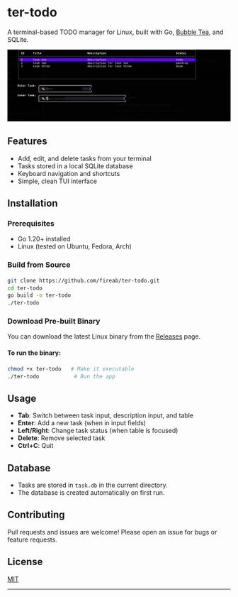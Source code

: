 # ter-todo

A terminal-based TODO manager for Linux, built with Go, [Bubble Tea](https://github.com/charmbracelet/bubbletea), and SQLite.

![screenshot](asset/todo.png) <!-- Add a screenshot if you have one -->

## Features

- Add, edit, and delete tasks from your terminal
- Tasks stored in a local SQLite database
- Keyboard navigation and shortcuts
- Simple, clean TUI interface

## Installation

### Prerequisites

- Go 1.20+ installed
- Linux (tested on Ubuntu, Fedora, Arch)

### Build from Source

```sh
git clone https://github.com/fireab/ter-todo.git
cd ter-todo
go build -o ter-todo
./ter-todo
```

### Download Pre-built Binary

You can download the latest Linux binary from the [Releases](https://github.com/fireab/ter-todo/releases) page.

#### To run the binary:

```sh
chmod +x ter-todo   # Make it executable
./ter-todo           # Run the app
```

## Usage

- **Tab**: Switch between task input, description input, and table
- **Enter**: Add a new task (when in input fields)
- **Left/Right**: Change task status (when table is focused)
- **Delete**: Remove selected task
- **Ctrl+C**: Quit

## Database

- Tasks are stored in `task.db` in the current directory.
- The database is created automatically on first run.

## Contributing

Pull requests and issues are welcome! Please open an issue for bugs or feature requests.

## License

[MIT](LICENSE)

---
